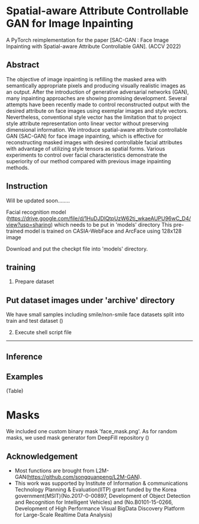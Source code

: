 # Spatial-aware Attribute Controllable GAN for Image Inpainting
A PyTorch reimplementation for the paper [SAC-GAN : Face Image Inpainting with Spatial-aware Attribute Controllable GAN]. (ACCV 2022)

## Abstract 
The objective of image inpainting is refilling the masked area with semantically appropriate pixels and producing visually realistic images as an output. After the introduction of generative adversarial networks (GAN), many inpainting approaches are showing promising development. Several attempts have been recently made to control reconstructed output with the desired attribute on face images using exemplar images and style vectors. Nevertheless, conventional style vector has the limitation that to project style attribute representation onto linear vector without preserving dimensional information. We introduce spatial-aware attribute controllable GAN (SAC-GAN) for face image inpainting, which is effective for reconstructing masked images with desired controllable facial attributes with advantage of utilizing style tensors as spatial forms. Various experiments to control over facial characteristics demonstrate the superiority of our method compared with previous image inpainting methods.

## Instruction
Will be updated soon........

Facial recognition model (https://drive.google.com/file/d/1HuDJDlQtpUzW62tj_wkaeAUPU96wC_D4/view?usp=sharing) which needs to be put in 'models' directory
This pre-trained model is trained on CASIA-WebFace and ArcFace using 128x128 image

Download and put the checkpt file into 'models' directory.

## training

1. Prepare dataset

Put dataset images under 'archive' directory
---- 
We have small samples including smile/non-smile face datasets split into train and test dataset ()

2. Execute shell script file
----


## Inference


## Examples

(Table)

# Masks

We included one custom binary mask 'face_mask.png'.
As for random masks, we used mask generator fom DeepFill repository ()


## Acknowledgement
 + Most functions are brought from L2M-GAN(https://github.com/songquanpeng/L2M-GAN).
 + This work was supported by Institute of Information & communications Technology Planning & Evaluation(IITP) grant funded by the Korea government(MSIT)(No.2017-0-00897, Development of Object Detection and Recognition for Intelligent Vehicles) and (No.B0101-15-0266, Development of High Performance Visual BigData Discovery Platform for Large-Scale Realtime Data Analysis)
